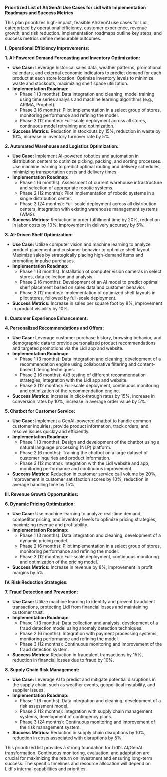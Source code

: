 **Prioritized List of AI/GenAI Use Cases for Lidl with Implementation Roadmaps and Success Metrics**

This plan prioritizes high-impact, feasible AI/GenAI use cases for Lidl, categorized by operational efficiency, customer experience, revenue growth, and risk reduction.  Implementation roadmaps outline key steps, and success metrics define measurable outcomes.

**I. Operational Efficiency Improvements:**

**1. AI-Powered Demand Forecasting and Inventory Optimization:**

* **Use Case:** Leverage historical sales data, weather patterns, promotional calendars, and external economic indicators to predict demand for each product at each store location. Optimize inventory levels to minimize waste and stockouts, maximizing shelf space utilization.
* **Implementation Roadmap:**
    * Phase 1 (3 months): Data integration and cleaning, model training using time series analysis and machine learning algorithms (e.g., ARIMA, Prophet).
    * Phase 2 (6 months): Pilot implementation in a select group of stores, monitoring performance and refining the model.
    * Phase 3 (12 months): Full-scale deployment across all stores, continuous model retraining and optimization.
* **Success Metrics:** Reduction in stockouts by 15%, reduction in waste by 10%, increase in inventory turnover rate by 5%.

**2. Automated Warehouse and Logistics Optimization:**

* **Use Case:** Implement AI-powered robotics and automation in distribution centers to optimize picking, packing, and sorting processes.  Use machine learning to predict optimal routing and delivery schedules, minimizing transportation costs and delivery times.
* **Implementation Roadmap:**
    * Phase 1 (6 months):  Assessment of current warehouse infrastructure and selection of appropriate robotic systems.
    * Phase 2 (12 months): Pilot implementation of robotic systems in a single distribution center.
    * Phase 3 (24 months):  Full-scale deployment across all distribution centers, integration with existing warehouse management systems (WMS).
* **Success Metrics:** Reduction in order fulfillment time by 20%, reduction in labor costs by 10%, improvement in delivery accuracy by 5%.

**3. AI-Driven Shelf Optimization:**

* **Use Case:** Utilize computer vision and machine learning to analyze product placement and customer behavior to optimize shelf layout.  Maximize sales by strategically placing high-demand items and promoting impulse purchases.
* **Implementation Roadmap:**
    * Phase 1 (3 months): Installation of computer vision cameras in select stores, data collection and analysis.
    * Phase 2 (6 months): Development of an AI model to predict optimal shelf placement based on sales data and customer behavior.
    * Phase 3 (12 months):  Implementation of optimized shelf layouts in pilot stores, followed by full-scale deployment.
* **Success Metrics:** Increase in sales per square foot by 8%, improvement in product visibility by 10%.


**II. Customer Experience Enhancement:**

**4. Personalized Recommendations and Offers:**

* **Use Case:** Leverage customer purchase history, browsing behavior, and demographic data to provide personalized product recommendations and targeted promotions via the Lidl app and website.
* **Implementation Roadmap:**
    * Phase 1 (3 months): Data integration and cleaning, development of a recommendation engine using collaborative filtering and content-based filtering techniques.
    * Phase 2 (6 months): A/B testing of different recommendation strategies, integration with the Lidl app and website.
    * Phase 3 (12 months): Full-scale deployment, continuous monitoring and optimization of the recommendation engine.
* **Success Metrics:** Increase in click-through rates by 15%, increase in conversion rates by 10%, increase in average order value by 5%.

**5. Chatbot for Customer Service:**

* **Use Case:** Implement a GenAI-powered chatbot to handle common customer inquiries, provide product information, track orders, and resolve issues quickly and efficiently.
* **Implementation Roadmap:**
    * Phase 1 (3 months): Design and development of the chatbot using a natural language processing (NLP) platform.
    * Phase 2 (6 months): Training the chatbot on a large dataset of customer inquiries and product information.
    * Phase 3 (12 months): Integration with the Lidl website and app, monitoring performance and continuous improvement.
* **Success Metrics:** Reduction in customer service call volume by 20%, improvement in customer satisfaction scores by 10%, reduction in average handling time by 15%.


**III. Revenue Growth Opportunities:**

**6. Dynamic Pricing Optimization:**

* **Use Case:** Use machine learning to analyze real-time demand, competitor pricing, and inventory levels to optimize pricing strategies, maximizing revenue and profitability.
* **Implementation Roadmap:**
    * Phase 1 (3 months): Data integration and cleaning, development of a dynamic pricing model.
    * Phase 2 (6 months): Pilot implementation in a select group of stores, monitoring performance and refining the model.
    * Phase 3 (12 months): Full-scale deployment, continuous monitoring and optimization of the pricing model.
* **Success Metrics:** Increase in revenue by 8%, improvement in profit margins by 5%.


**IV. Risk Reduction Strategies:**

**7. Fraud Detection and Prevention:**

* **Use Case:** Utilize machine learning to identify and prevent fraudulent transactions, protecting Lidl from financial losses and maintaining customer trust.
* **Implementation Roadmap:**
    * Phase 1 (3 months): Data collection and analysis, development of a fraud detection model using anomaly detection techniques.
    * Phase 2 (6 months): Integration with payment processing systems, monitoring performance and refining the model.
    * Phase 3 (12 months): Continuous monitoring and improvement of the fraud detection system.
* **Success Metrics:** Reduction in fraudulent transactions by 15%, reduction in financial losses due to fraud by 10%.


**8. Supply Chain Risk Management:**

* **Use Case:** Leverage AI to predict and mitigate potential disruptions in the supply chain, such as weather events, geopolitical instability, and supplier issues.
* **Implementation Roadmap:**
    * Phase 1 (6 months): Data integration and cleaning, development of a risk assessment model.
    * Phase 2 (12 months): Integration with supply chain management systems, development of contingency plans.
    * Phase 3 (24 months): Continuous monitoring and improvement of the risk management system.
* **Success Metrics:** Reduction in supply chain disruptions by 10%, reduction in costs associated with disruptions by 5%.


This prioritized list provides a strong foundation for Lidl's AI/GenAI transformation.  Continuous monitoring, evaluation, and adaptation are crucial for maximizing the return on investment and ensuring long-term success.  The specific timelines and resource allocation will depend on Lidl's internal capabilities and priorities.